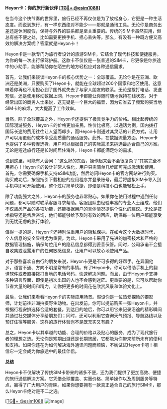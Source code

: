 **Heyon卡：你的旅行新伙伴 [[TG💪+ @esim1088](https://t.me/s/esim1088)]**

在当今这个快节奏的世界里，旅行已经不再仅仅是为了放松身心，它更是一种生活态度。而说到旅行，有一样东西绝对不能少——那就是通讯工具。无论你是商务出差还是休闲度假，保持与外界的联系都是至关重要的。传统的SIM卡虽然实用，但总有些不便之处，比如需要更换手机、担心丢失等。那么，有没有一种既方便又高效的解决方案呢？答案就是Heyon卡！

Heyon卡是一款专门为旅行者设计的旅游SIM卡，它结合了现代科技和便捷服务，为你的每一次出行保驾护航。这款卡不仅仅是一张普通的SIM卡，它更像是你旅途中的小助手，能够帮助你在陌生的地方轻松应对各种通信需求。

首先，让我们来谈谈Heyon卡的核心优势之一：全球覆盖。无论你是在亚洲、欧洲还是美洲，只要购买了Heyon卡，就能在全球超过200个国家和地区使用。这意味着你再也不用担心到了国外就失去了与家人朋友的联系。无论是拨打电话、发送短信，还是使用移动数据上网，Heyon卡都能让你随时随地保持在线状态。对于经常出国的商务人士来说，这无疑是一个巨大的福音，因为它省去了频繁购买当地SIM卡的麻烦，大大提高了工作效率。

当然，除了全球覆盖之外，Heyon卡还提供了极具竞争力的价格。相比起传统的国际漫游服务，Heyon卡的价格更加亲民，性价比极高。以通话为例，国内拨打国际长途的费用往往让人望而却步，而Heyon卡则通过其灵活的计费方式，让用户可以用更低的成本享受高质量的通话服务。此外，在数据流量方面，Heyon卡也提供了多种套餐选择，用户可以根据自己的实际需求来挑选最适合自己的方案。无论是短途旅行还是长时间居住海外，Heyon卡都能满足你的需求。

说到这里，可能有人会问：“这么好的东西，操作起来会不会很复杂？”其实完全不用担心！Heyon卡的设计非常人性化，用户只需简单几步即可完成激活和使用。首先，你需要确保手机支持eSIM功能，然后访问Heyon卡的官方网站进行购买。购买成功后，按照指引下载相应的应用程序并登录账号，最后将虚拟SIM卡导入到手机中即可开始使用。整个过程简单快捷，即便是科技小白也能轻松上手。

除了功能强大之外，Heyon卡的服务也非常贴心。如果你在使用过程中遇到任何问题，都可以随时联系客服寻求帮助。客服团队由经验丰富的专业人士组成，他们不仅熟悉产品的各项功能，还能根据用户的具体情况提供个性化的建议。无论是技术指导还是售后咨询，他们都能够给予及时有效的回应，确保每一位用户都能享受到无忧无虑的旅行体验。

值得一提的是，Heyon卡还特别注重用户的隐私保护。在如今这个大数据时代，个人信息的安全显得尤为重要。为此，Heyon卡采用了先进的加密技术和严格的数据管理措施，确保每位用户的隐私信息都得到妥善保管。同时，公司承诺不会擅自收集或泄露用户的任何敏感信息，让用户可以放心地使用产品。

对于那些喜欢自由行的朋友来说，Heyon卡更是不可多得的好帮手。在异国他乡，语言不通、方向不明是常有的事情。有了Heyon卡，你可以借助手机上的翻译软件或者直接拨打当地的电话号码，快速解决问题。而且，由于Heyon卡支持多种语言界面，即使是初次出国的人也不会感到迷茫。更重要的是，它可以帮助你节省大量的时间和精力，让你把更多的时间花在欣赏风景和体验文化上。

最后，让我们来看看Heyon卡的实际应用场景。假设你是一位热爱探险的摄影师，计划前往非洲拍摄野生动物。在出发前，你可以提前购买一张Heyon卡，并根据行程安排选择合适的套餐。到达目的地后，你可以用它来记录沿途的精彩瞬间并通过社交媒体分享给朋友们；同时，还可以利用它查询天气预报、导航路线以及预订住宿等服务。这样的旅行体验岂不是既充实又有趣？

总之，Heyon卡以其卓越的功能、合理的价格以及贴心的服务，成为了现代旅行者的理想之选。无论你是短期出游还是长期旅居，它都能为你带来前所未有的便利和支持。如果你还在为如何解决海外通讯问题而烦恼，不妨试试Heyon卡吧！相信它一定会成为你旅途中的最佳伴侣。

**总结**

Heyon卡不仅解决了传统SIM卡带来的诸多不便，还为我们提供了更加高效、便捷的旅行通信解决方案。它凭借全球覆盖、实惠价格、简单操作以及周到服务等特点，赢得了广大用户的青睐。如果你想要拥有一款真正适合自己的旅行SIM卡，那么Heyon卡绝对是不二之选。

[[TG💪+ @esim1088](https://t.me/s/esim1088) ![Image](https://i.postimg.cc/4NQfJmqS/Snipaste-2025-05-13-00-14-12.png)]